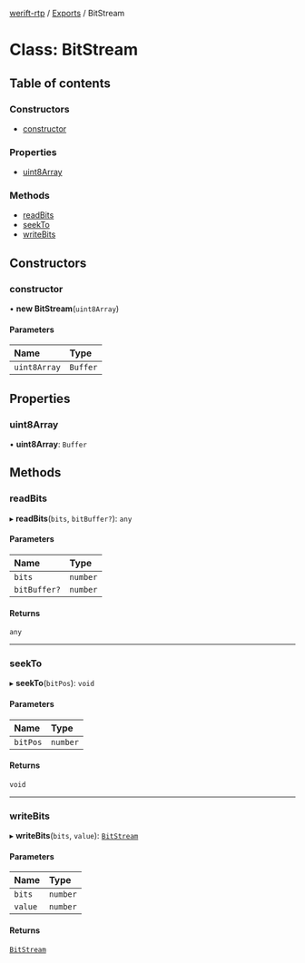 [werift-rtp](../README.md) / [Exports](../modules.md) / BitStream

# Class: BitStream

## Table of contents

### Constructors

- [constructor](BitStream.md#constructor)

### Properties

- [uint8Array](BitStream.md#uint8array)

### Methods

- [readBits](BitStream.md#readbits)
- [seekTo](BitStream.md#seekto)
- [writeBits](BitStream.md#writebits)

## Constructors

### constructor

• **new BitStream**(`uint8Array`)

#### Parameters

| Name | Type |
| :------ | :------ |
| `uint8Array` | `Buffer` |

## Properties

### uint8Array

• **uint8Array**: `Buffer`

## Methods

### readBits

▸ **readBits**(`bits`, `bitBuffer?`): `any`

#### Parameters

| Name | Type |
| :------ | :------ |
| `bits` | `number` |
| `bitBuffer?` | `number` |

#### Returns

`any`

___

### seekTo

▸ **seekTo**(`bitPos`): `void`

#### Parameters

| Name | Type |
| :------ | :------ |
| `bitPos` | `number` |

#### Returns

`void`

___

### writeBits

▸ **writeBits**(`bits`, `value`): [`BitStream`](BitStream.md)

#### Parameters

| Name | Type |
| :------ | :------ |
| `bits` | `number` |
| `value` | `number` |

#### Returns

[`BitStream`](BitStream.md)
